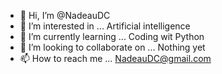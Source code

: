 - 👋 Hi, I’m @NadeauDC
- 👀 I’m interested in ... Artificial intelligence
- 🌱 I’m currently learning ... Coding wit Python
- 💞️ I’m looking to collaborate on ... Nothing yet
- 📫 How to reach me ... NadeauDC@gmail.com

<!---
NadeauDC/NadeauDC is a ✨ special ✨ repository because its `README.md` (this file) appears on your GitHub profile.
You can click the Preview link to take a look at your changes.
--->
